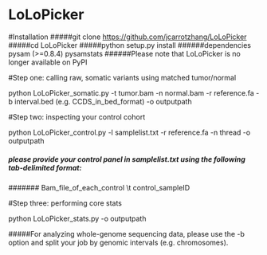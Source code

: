 # LoLoPicker

#Installation
#####git clone https://github.com/jcarrotzhang/LoLoPicker
#####cd LoLoPicker
#####python setup.py install
######dependencies pysam (>=0.8.4) pysamstats
######Please note that LoLoPicker is no longer available on PyPI

#Step one: calling raw, somatic variants using matched tumor/normal

python LoLoPicker_somatic.py -t tumor.bam -n normal.bam -r reference.fa -b interval.bed (e.g. CCDS_in_bed_format) -o outputpath

#Step two: inspecting your control cohort

python LoLoPicker_control.py -l samplelist.txt -r reference.fa -n thread -o outputpath

##### please provide your control panel in samplelist.txt using the following tab-delimited format:
####### Bam_file_of_each_control      \t      control_sampleID

#Step three: performing core stats

python LoLoPicker_stats.py -o outputpath

#####For analyzing whole-genome sequencing data, please use the -b option and split your job by genomic intervals (e.g. chromosomes). 


